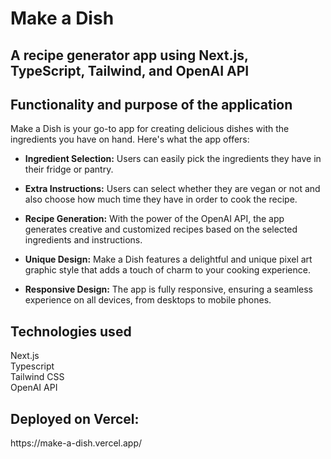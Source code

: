 # Make a Dish

<h2>A recipe generator app using Next.js, TypeScript, Tailwind, and OpenAI API</h2>

<h2>Functionality and purpose of the application</h2>
<p>
Make a Dish is your go-to app for creating delicious dishes with the ingredients you have on hand. Here's what the app offers:

- **Ingredient Selection:** Users can easily pick the ingredients they have in their fridge or pantry.

- **Extra Instructions:** Users can select whether they are vegan or not and also choose how much time they have in order to cook the recipe.

- **Recipe Generation:** With the power of the OpenAI API, the app generates creative and customized recipes based on the selected ingredients and instructions.

- **Unique Design:** Make a Dish features a delightful and unique pixel art graphic style that adds a touch of charm to your cooking experience.

- **Responsive Design:** The app is fully responsive, ensuring a seamless experience on all devices, from desktops to mobile phones.

</p>
  
<h2>Technologies used</h2>
<p>
Next.js
<br>
Typescript
<br>
Tailwind CSS
<br>
OpenAI API
<br>

<h2>Deployed on Vercel:</h2>
https://make-a-dish.vercel.app/
